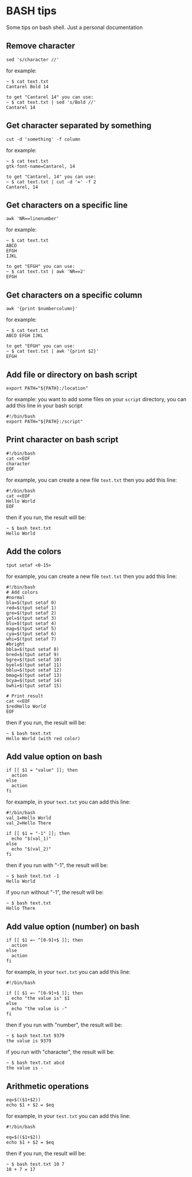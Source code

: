 # BASH tips
Some tips on bash shell. Just a personal documentation

## Remove  character
```
sed 's/character //'
```
for example:
```
~ $ cat text.txt
Cantarel Bold 14

to get "Cantarel 14" you can use:
~ $ cat text.txt | sed 's/Bold //'
Cantarel 14
```

## Get character separated by something
```
cut -d 'something' -f column
```
for example:
```
~ $ cat text.txt
gtk-font-name=Cantarel, 14

to get "Cantarel, 14" you can use:
~ $ cat text.txt | cut -d '=' -f 2
Cantarel, 14
```

## Get characters on a specific line
```
awk 'NR==linenumber'
```
for example:
```
~ $ cat text.txt
ABCD
EFGH
IJKL

to get "EFGH" you can use:
~ $ cat text.txt | awk 'NR==2'
EFGH
```

## Get characters on a specific column
```
awk '{print $numbercolumn}'
```
for example:
```
~ $ cat text.txt
ABCD EFGH IJKL

to get "EFGH" you can use:
~ $ cat text.txt | awk '{print $2}'
EFGH
```

## Add file or directory on bash script
```
export PATH="${PATH}:/location"
```
for example:
you want to add some files on your ```script``` directory, you can add this line in your bash script
```
#!/bin/bash
export PATH="${PATH}:/script"
```

## Print character on bash script
```
#!/bin/bash
cat <<EOF
character
EOF
```
for example, you can create a new file ```text.txt``` then you add this line:
```
#!/bin/bash
cat <<EOF
Hello World
EOF
```
then if you run, the result will be:
```
~ $ bash text.txt
Hello World
```

## Add the colors
```
tput setaf <0-15>
```
for example, you can create a new file ```text.txt``` then you add this line:
```
#!/bin/bash
# Add colors
#normal
bla=$(tput setaf 0)
red=$(tput setaf 1)
gre=$(tput setaf 2)
yel=$(tput setaf 3)
blu=$(tput setaf 4)
mag=$(tput setaf 5)
cya=$(tput setaf 6)
whi=$(tput setaf 7)
#bright
bbla=$(tput setaf 8)
bred=$(tput setaf 9)
bgre=$(tput setaf 10)
byel=$(tput setaf 11)
bblu=$(tput setaf 12)
bmag=$(tput setaf 13)
bcya=$(tput setaf 14)
bwhi=$(tput setaf 15)

# Print result
cat <<EOF
$redHello World
EOF
```
then if you run, the result will be:
```
~ $ bash text.txt
Hello World (with red color)
```

## Add value option on bash
```
if [[ $1 = "value" ]]; then
  action
else
  action
fi
```
for example, in your ```text.txt``` you can add this line:
```
#!/bin/bash
val_1=Hello World
val_2=Hello There

if [[ $1 = "-1" ]]; then
  echo "$(val_1)"
else
  echo "$(val_2)"
fi
```
then if you run with "-1", the result will be:
```
~ $ bash text.txt -1
Hello World
```
if you run without "-1", the result will be:
```
~ $ bash text.txt
Hello There
```

## Add value option (number) on bash
```
if [[ $1 =~ ^[0-9]+$ ]]; then
  action
else
  action
fi
```
for example, in your ```text.txt``` you can add this line:
```
#!/bin/bash

if [[ $1 =~ ^[0-9]+$ ]]; then
  echo "the value is" $1
else
  echo "the value is -"  
fi
```
then if you run with "number", the result will be:
```
~ $ bash text.txt 9379
the value is 9379
```
if you run with "character", the result will be:
```
~ $ bash text.txt abcd
the value is -
```

## Arithmetic operations
```
eq=$(($1+$2))
echo $1 + $2 = $eq
```
for example, in your ```test.txt``` you can add this line:
```
#!/bin/bash

eq=$(($1+$2))
echo $1 + $2 = $eq
```
then if you run, the result will be:
```
~ $ bash test.txt 10 7
10 + 7 = 17
```
